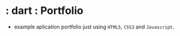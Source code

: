 #    : dart : Portfolio

 - example aplication portfolio just using `HTML5`, `CSS3` and `Javascript`.